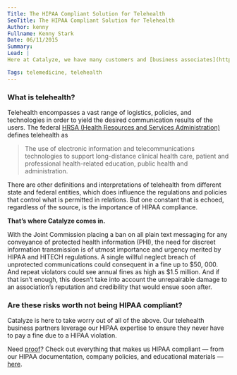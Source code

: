 ```yaml
---
Title: The HIPAA Compliant Solution for Telehealth
SeoTitle: The HIPAA Compliant Solution for Telehealth
Author: kenny
Fullname: Kenny Stark
Date: 06/11/2015
Summary: 
Lead: |
Here at Catalyze, we have many customers and [business associates](https://catalyze.io/learn/business-associate-agreements) that utilize our products, services, and expertise with applications that employ telecommunication technology with means of improving healthcare, collective well-being, and health education remittance and assistance — put simply in layman’s terms, Catalyze serves as a great technology partner to telehealth apps. 

Tags: telemedicine, telehealth
---
```

### What is **telehealth**?

Telehealth encompasses a vast range of logistics, policies, and technologies in order to yield the desired communication results of the users. The federal [HRSA (Health Resources and Services Administration)](http://www.hrsa.gov/ruralhealth/about/telehealth/telehealth.html) defines telehealth as

> The use of electronic information and telecommunications technologies to support long-distance clinical health care, patient and professional health-related education, public health and administration.

There are other definitions and interpretations of telehealth from different state and federal entities, which does influence the regulations and policies that control what is permitted in relations. But one constant that is echoed, regardless of the source, is the importance of HIPAA compliance. 

**That’s where Catalyze comes in.**

With the Joint Commission placing a ban on all plain text messaging for any conveyance of protected health information (PHI), the need for discreet information transmission is of utmost importance and urgency merited by HIPAA and HITECH regulations. A single willful neglect breach of unprotected communications could consequent in a fine up to $50, 000. And repeat violators could see annual fines as high as $1.5 million. And if that isn’t enough, this doesn’t take into account the unrepairable damage to an association’s reputation and credibility that would ensue soon after. 

### Are these risks worth not being HIPAA compliant?

Catalyze is here to take worry out of all of the above. Our telehealth business partners leverage our HIPAA expertise to ensure they never have to pay a fine due to a HIPAA violation. 

Need [proof](https://catalyze.io/proof)? Check out everything that makes us HIPAA compliant — from our HIPAA documentation, company policies, and educational materials — [here](https://catalyze.io/compliance).

